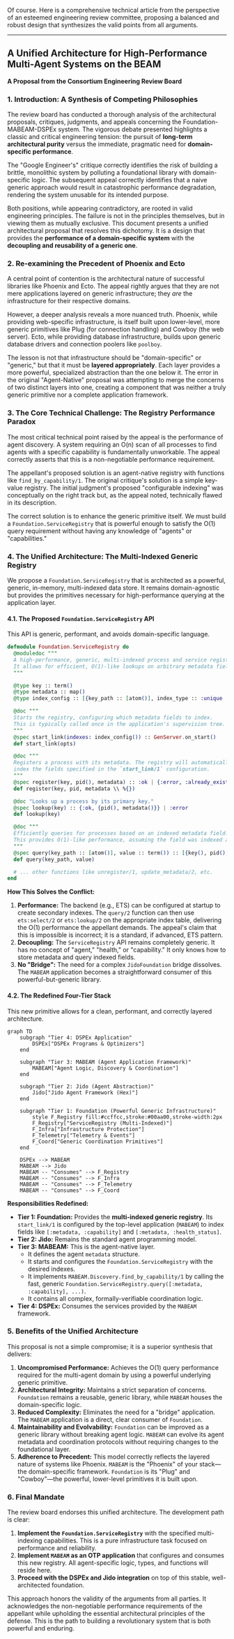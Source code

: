Of course. Here is a comprehensive technical article from the perspective of an esteemed engineering review committee, proposing a balanced and robust design that synthesizes the valid points from all arguments.

---

## **A Unified Architecture for High-Performance Multi-Agent Systems on the BEAM**

**A Proposal from the Consortium Engineering Review Board**

### **1. Introduction: A Synthesis of Competing Philosophies**

The review board has conducted a thorough analysis of the architectural proposals, critiques, judgments, and appeals concerning the Foundation-MABEAM-DSPEx system. The vigorous debate presented highlights a classic and critical engineering tension: the pursuit of **long-term architectural purity** versus the immediate, pragmatic need for **domain-specific performance**.

The "Google Engineer's" critique correctly identifies the risk of building a brittle, monolithic system by polluting a foundational library with domain-specific logic. The subsequent appeal correctly identifies that a naive generic approach would result in catastrophic performance degradation, rendering the system unusable for its intended purpose.

Both positions, while appearing contradictory, are rooted in valid engineering principles. The failure is not in the principles themselves, but in viewing them as mutually exclusive. This document presents a unified architectural proposal that resolves this dichotomy. It is a design that provides the **performance of a domain-specific system** with the **decoupling and reusability of a generic one**.

### **2. Re-examining the Precedent of Phoenix and Ecto**

A central point of contention is the architectural nature of successful libraries like Phoenix and Ecto. The appeal rightly argues that they are not mere applications layered on generic infrastructure; they *are* the infrastructure for their respective domains.

However, a deeper analysis reveals a more nuanced truth. Phoenix, while providing web-specific infrastructure, is itself built upon lower-level, more generic primitives like Plug (for connection handling) and Cowboy (the web server). Ecto, while providing database infrastructure, builds upon generic database drivers and connection poolers like `poolboy`.

The lesson is not that infrastructure should be "domain-specific" or "generic," but that it must be **layered appropriately**. Each layer provides a more powerful, specialized abstraction than the one below it. The error in the original "Agent-Native" proposal was attempting to merge the concerns of two distinct layers into one, creating a component that was neither a truly generic primitive nor a complete application framework.

### **3. The Core Technical Challenge: The Registry Performance Paradox**

The most critical technical point raised by the appeal is the performance of agent discovery. A system requiring an O(n) scan of all processes to find agents with a specific capability is fundamentally unworkable. The appeal correctly asserts that this is a non-negotiable performance requirement.

The appellant's proposed solution is an agent-native registry with functions like `find_by_capability/1`. The original critique's solution is a simple key-value registry. The initial judgment's proposed "configurable indexing" was conceptually on the right track but, as the appeal noted, technically flawed in its description.

The correct solution is to enhance the generic primitive itself. We must build a `Foundation.ServiceRegistry` that is powerful enough to satisfy the O(1) query requirement without having any knowledge of "agents" or "capabilities."

### **4. The Unified Architecture: The Multi-Indexed Generic Registry**

We propose a `Foundation.ServiceRegistry` that is architected as a powerful, generic, in-memory, multi-indexed data store. It remains domain-agnostic but provides the primitives necessary for high-performance querying at the application layer.

#### **4.1. The Proposed `Foundation.ServiceRegistry` API**

This API is generic, performant, and avoids domain-specific language.

```elixir
defmodule Foundation.ServiceRegistry do
  @moduledoc """
  A high-performance, generic, multi-indexed process and service registry.
  It allows for efficient, O(1)-like lookups on arbitrary metadata fields.
  """

  @type key :: term()
  @type metadata :: map()
  @type index_config :: [{key_path :: [atom()], index_type :: :unique | :duplicate}]

  @doc """
  Starts the registry, configuring which metadata fields to index.
  This is typically called once in the application's supervision tree.
  """
  @spec start_link(indexes: index_config()) :: GenServer.on_start()
  def start_link(opts)

  @doc """
  Registers a process with its metadata. The registry will automatically
  index the fields specified in the `start_link/1` configuration.
  """
  @spec register(key, pid(), metadata) :: :ok | {:error, :already_exists}
  def register(key, pid, metadata \\ %{})

  @doc "Looks up a process by its primary key."
  @spec lookup(key) :: {:ok, {pid(), metadata()}} | :error
  def lookup(key)

  @doc """
  Efficiently queries for processes based on an indexed metadata field.
  This provides O(1)-like performance, assuming the field was indexed at startup.
  """
  @spec query(key_path :: [atom()], value :: term()) :: [{key(), pid(), metadata()}]
  def query(key_path, value)

  # ... other functions like unregister/1, update_metadata/2, etc.
end
```

**How This Solves the Conflict:**

1.  **Performance:** The backend (e.g., ETS) can be configured at startup to create secondary indexes. The `query/2` function can then use `ets:select/2` or `ets:lookup/2` on the appropriate index table, delivering the O(1) performance the appellant demands. The appeal's claim that this is impossible is incorrect; it is a standard, if advanced, ETS pattern.
2.  **Decoupling:** The `ServiceRegistry` API remains completely generic. It has no concept of "agent," "health," or "capability." It only knows how to store metadata and query indexed fields.
3.  **No "Bridge":** The need for a complex `JidoFoundation` bridge dissolves. The `MABEAM` application becomes a straightforward consumer of this powerful-but-generic library.

#### **4.2. The Redefined Four-Tier Stack**

This new primitive allows for a clean, performant, and correctly layered architecture.

```mermaid
graph TD
    subgraph "Tier 4: DSPEx Application"
        DSPEx["DSPEx Programs & Optimizers"]
    end

    subgraph "Tier 3: MABEAM (Agent Application Framework)"
        MABEAM["Agent Logic, Discovery & Coordination"]
    end

    subgraph "Tier 2: Jido (Agent Abstraction)"
        Jido["Jido Agent Framework (Hex)"]
    end

    subgraph "Tier 1: Foundation (Powerful Generic Infrastructure)"
        style F_Registry fill:#ccffcc,stroke:#00aa00,stroke-width:2px
        F_Registry["ServiceRegistry (Multi-Indexed)"]
        F_Infra["Infrastructure Protection"]
        F_Telemetry["Telemetry & Events"]
        F_Coord["Generic Coordination Primitives"]
    end

    DSPEx --> MABEAM
    MABEAM --> Jido
    MABEAM -- "Consumes" --> F_Registry
    MABEAM -- "Consumes" --> F_Infra
    MABEAM -- "Consumes" --> F_Telemetry
    MABEAM -- "Consumes" --> F_Coord
```

**Responsibilities Redefined:**

*   **Tier 1: Foundation:** Provides the **multi-indexed generic registry**. Its `start_link/1` is configured by the top-level application (`MABEAM`) to index fields like `[:metadata, :capability]` and `[:metadata, :health_status]`.
*   **Tier 2: Jido:** Remains the standard agent programming model.
*   **Tier 3: MABEAM:** This is the agent-native layer.
    *   It defines the agent `metadata` structure.
    *   It starts and configures the `Foundation.ServiceRegistry` with the desired indexes.
    *   It implements `MABEAM.Discovery.find_by_capability/1` by calling the fast, generic `Foundation.ServiceRegistry.query([:metadata, :capability], ...)`.
    *   It contains all complex, formally-verifiable coordination logic.
*   **Tier 4: DSPEx:** Consumes the services provided by the `MABEAM` framework.

### **5. Benefits of the Unified Architecture**

This proposal is not a simple compromise; it is a superior synthesis that delivers:

1.  **Uncompromised Performance:** Achieves the O(1) query performance required for the multi-agent domain by using a powerful underlying generic primitive.
2.  **Architectural Integrity:** Maintains a strict separation of concerns. `Foundation` remains a reusable, generic library, while `MABEAM` houses the domain-specific logic.
3.  **Reduced Complexity:** Eliminates the need for a "bridge" application. The `MABEAM` application is a direct, clear consumer of `Foundation`.
4.  **Maintainability and Evolvability:** `Foundation` can be improved as a generic library without breaking agent logic. `MABEAM` can evolve its agent metadata and coordination protocols without requiring changes to the foundational layer.
5.  **Adherence to Precedent:** This model correctly reflects the layered nature of systems like Phoenix. `MABEAM` is the "Phoenix" of your stack—the domain-specific framework. `Foundation` is its "Plug" and "Cowboy"—the powerful, lower-level primitives it is built upon.

### **6. Final Mandate**

The review board endorses this unified architecture. The development path is clear:

1.  **Implement the `Foundation.ServiceRegistry`** with the specified multi-indexing capabilities. This is a pure infrastructure task focused on performance and reliability.
2.  **Implement `MABEAM` as an OTP application** that configures and consumes this new registry. All agent-specific logic, types, and functions will reside here.
3.  **Proceed with the DSPEx and Jido integration** on top of this stable, well-architected foundation.

This approach honors the validity of the arguments from all parties. It acknowledges the non-negotiable performance requirements of the appellant while upholding the essential architectural principles of the defense. This is the path to building a revolutionary system that is both powerful and enduring.
